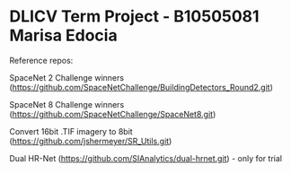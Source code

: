# DLICV Term Project - B10505081 Marisa Edocia

Reference repos:

SpaceNet 2 Challenge winners (https://github.com/SpaceNetChallenge/BuildingDetectors_Round2.git)

SpaceNet 8 Challenge winners (https://github.com/SpaceNetChallenge/SpaceNet8.git)

Convert 16bit .TIF imagery to 8bit (https://github.com/jshermeyer/SR_Utils.git)

Dual HR-Net (https://github.com/SIAnalytics/dual-hrnet.git) - only for trial
